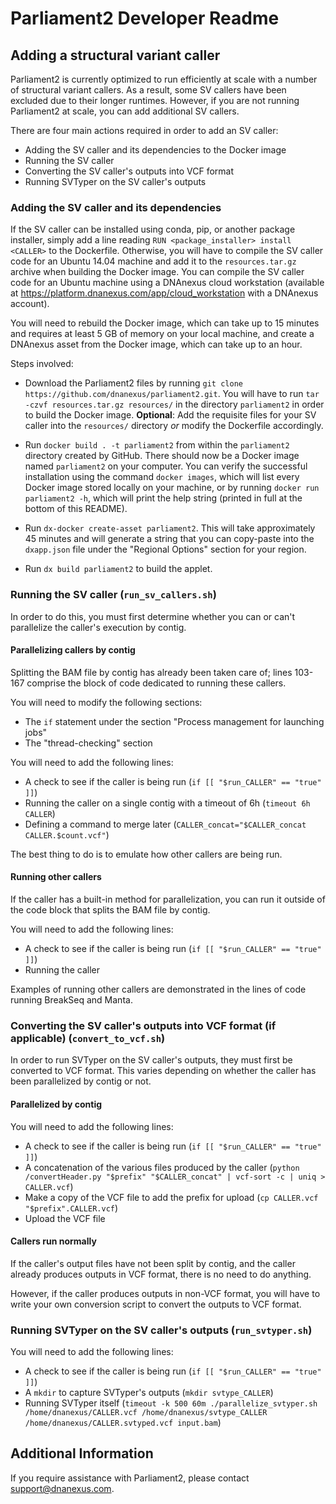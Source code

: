 # Parliament2 Developer Readme

## Adding a structural variant caller

Parliament2 is currently optimized to run efficiently at scale with a number of structural variant callers. As a result, some SV callers have been excluded due to their longer runtimes. However, if you are not running Parliament2 at scale, you can add additional SV callers.

There are four main actions required in order to add an SV caller:

* Adding the SV caller and its dependencies to the Docker image
* Running the SV caller
* Converting the SV caller's outputs into VCF format
* Running SVTyper on the SV caller's outputs

### Adding the SV caller and its dependencies

If the SV caller can be installed using conda, pip, or another package installer, simply add a line reading `RUN <package_installer> install <CALLER>` to the Dockerfile. Otherwise, you will have to compile the SV caller code for an Ubuntu 14.04 machine and add it to the `resources.tar.gz` archive when building the Docker image. You can compile the SV caller code for an Ubuntu machine using a DNAnexus cloud workstation (available at https://platform.dnanexus.com/app/cloud_workstation with a DNAnexus account).

You will need to rebuild the Docker image, which can take up to 15 minutes and requires at least 5 GB of memory on your local machine, and create a DNAnexus asset from the Docker image, which can take up to an hour.

Steps involved:

* Download the Parliament2 files by running `git clone https://github.com/dnanexus/parliament2.git`. You will have to run `tar -czvf resources.tar.gz resources/` in the directory `parliament2` in order to build the Docker image. **Optional**: Add the requisite files for your SV caller into the `resources/` directory *or* modify the Dockerfile accordingly.

* Run `docker build . -t parliament2` from within the `parliament2` directory created by GitHub. There should now be a Docker image named `parliament2` on your computer. You can verify the successful installation using the command `docker images`, which will list every Docker image stored locally on your machine, or by running `docker run parliament2 -h`, which will print the help string (printed in full at the bottom of this README).

* Run `dx-docker create-asset parliament2`. This will take approximately 45 minutes and will generate a string that you can copy-paste into the `dxapp.json` file under the "Regional Options" section for your region.

* Run `dx build parliament2` to build the applet.

### Running the SV caller (`run_sv_callers.sh`)

In order to do this, you must first determine whether you can or can't parallelize the caller's execution by contig.

#### Parallelizing callers by contig

Splitting the BAM file by contig has already been taken care of; lines 103-167 comprise the block of code dedicated to running these callers.

You will need to modify the following sections:

* The `if` statement under the section "Process management for launching jobs"
* The "thread-checking" section

You will need to add the following lines:

* A check to see if the caller is being run (`if [[ "$run_CALLER" == "true" ]]`)
* Running the caller on a single contig with a timeout of 6h (`timeout 6h CALLER`)
* Defining a command to merge later (`CALLER_concat="$CALLER_concat CALLER.$count.vcf"`)

The best thing to do is to emulate how other callers are being run.

#### Running other callers

If the caller has a built-in method for parallelization, you can run it outside of the code block that splits the BAM file by contig.

You will need to add the following lines:

* A check to see if the caller is being run (`if [[ "$run_CALLER" == "true" ]]`)
* Running the caller

Examples of running other callers are demonstrated in the lines of code running BreakSeq and Manta.

### Converting the SV caller's outputs into VCF format (if applicable) (`convert_to_vcf.sh`)

In order to run SVTyper on the SV caller's outputs, they must first be converted to VCF format. This varies depending on whether the caller has been parallelized by contig or not.

#### Parallelized by contig

You will need to add the following lines:

* A check to see if the caller is being run (`if [[ "$run_CALLER" == "true" ]]`)
* A concatenation of the various files produced by the caller (`python /convertHeader.py "$prefix" "$CALLER_concat" | vcf-sort -c | uniq > CALLER.vcf`)
* Make a copy of the VCF file to add the prefix for upload (`cp CALLER.vcf "$prefix".CALLER.vcf`)
* Upload the VCF file

#### Callers run normally

If the caller's output files have not been split by contig, and the caller already produces outputs in VCF format, there is no need to do anything.

However, if the caller produces outputs in non-VCF format, you will have to write your own conversion script to convert the outputs to VCF format.

### Running SVTyper on the SV caller's outputs (`run_svtyper.sh`)

You will need to add the following lines:

* A check to see if the caller is being run (`if [[ "$run_CALLER" == "true" ]]`)
* A `mkdir` to capture SVTyper's outputs (`mkdir svtype_CALLER`)
* Running SVTyper itself (`timeout -k 500 60m ./parallelize_svtyper.sh /home/dnanexus/CALLER.vcf /home/dnanexus/svtype_CALLER /home/dnanexus/CALLER.svtyped.vcf input.bam`)

## Additional Information

If you require assistance with Parliament2, please contact <support@dnanexus.com>.